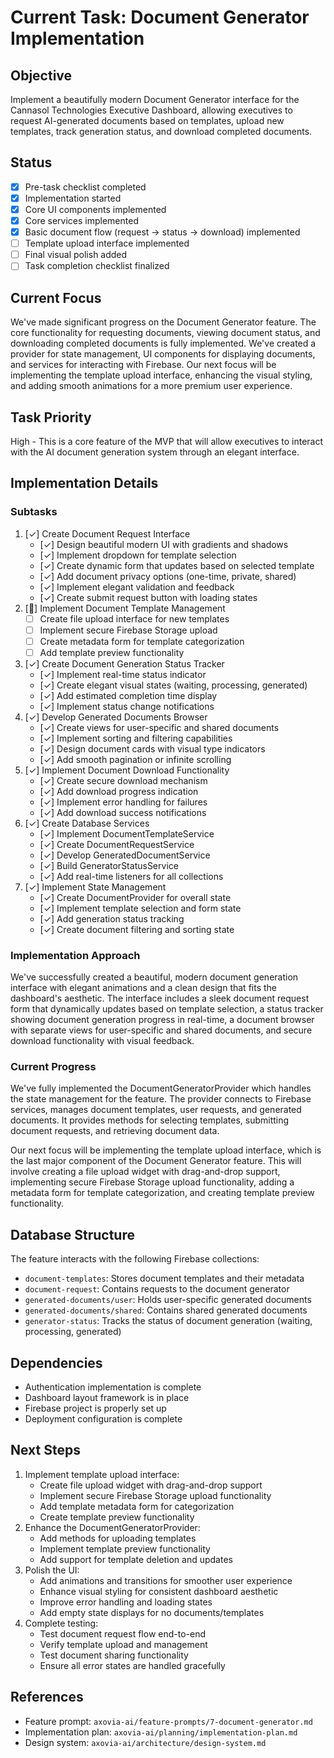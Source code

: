 # Current Task: Document Generator Implementation

## Objective
Implement a beautifully modern Document Generator interface for the Cannasol Technologies Executive Dashboard, allowing executives to request AI-generated documents based on templates, upload new templates, track generation status, and download completed documents.

## Status
- [x] Pre-task checklist completed
- [x] Implementation started
- [x] Core UI components implemented
- [x] Core services implemented
- [x] Basic document flow (request → status → download) implemented
- [ ] Template upload interface implemented
- [ ] Final visual polish added
- [ ] Task completion checklist finalized

## Current Focus
We've made significant progress on the Document Generator feature. The core functionality for requesting documents, viewing document status, and downloading completed documents is fully implemented. We've created a provider for state management, UI components for displaying documents, and services for interacting with Firebase. Our next focus will be implementing the template upload interface, enhancing the visual styling, and adding smooth animations for a more premium user experience.

## Task Priority
High - This is a core feature of the MVP that will allow executives to interact with the AI document generation system through an elegant interface.

## Implementation Details

### Subtasks
1. [✓] Create Document Request Interface
   - [✓] Design beautiful modern UI with gradients and shadows
   - [✓] Implement dropdown for template selection
   - [✓] Create dynamic form that updates based on selected template
   - [✓] Add document privacy options (one-time, private, shared)
   - [✓] Implement elegant validation and feedback
   - [✓] Create submit request button with loading states
2. [🔄] Implement Document Template Management
   - [ ] Create file upload interface for new templates
   - [ ] Implement secure Firebase Storage upload
   - [ ] Create metadata form for template categorization
   - [ ] Add template preview functionality
3. [✓] Create Document Generation Status Tracker
   - [✓] Implement real-time status indicator
   - [✓] Create elegant visual states (waiting, processing, generated)
   - [✓] Add estimated completion time display
   - [✓] Implement status change notifications
4. [✓] Develop Generated Documents Browser
   - [✓] Create views for user-specific and shared documents
   - [✓] Implement sorting and filtering capabilities
   - [✓] Design document cards with visual type indicators
   - [✓] Add smooth pagination or infinite scrolling
5. [✓] Implement Document Download Functionality
   - [✓] Create secure download mechanism
   - [✓] Add download progress indication
   - [✓] Implement error handling for failures
   - [✓] Add download success notifications
6. [✓] Create Database Services
   - [✓] Implement DocumentTemplateService
   - [✓] Create DocumentRequestService
   - [✓] Develop GeneratedDocumentService
   - [✓] Build GeneratorStatusService
   - [✓] Add real-time listeners for all collections
7. [✓] Implement State Management
   - [✓] Create DocumentProvider for overall state
   - [✓] Implement template selection and form state
   - [✓] Add generation status tracking
   - [✓] Create document filtering and sorting state

### Implementation Approach
We've successfully created a beautiful, modern document generation interface with elegant animations and a clean design that fits the dashboard's aesthetic. The interface includes a sleek document request form that dynamically updates based on template selection, a status tracker showing document generation progress in real-time, a document browser with separate views for user-specific and shared documents, and secure download functionality with visual feedback.

### Current Progress
We've fully implemented the DocumentGeneratorProvider which handles the state management for the feature. The provider connects to Firebase services, manages document templates, user requests, and generated documents. It provides methods for selecting templates, submitting document requests, and retrieving document data.

Our next focus will be implementing the template upload interface, which is the last major component of the Document Generator feature. This will involve creating a file upload widget with drag-and-drop support, implementing secure Firebase Storage upload functionality, adding a metadata form for template categorization, and creating template preview functionality.

## Database Structure
The feature interacts with the following Firebase collections:
- `document-templates`: Stores document templates and their metadata
- `document-request`: Contains requests to the document generator
- `generated-documents/user`: Holds user-specific generated documents
- `generated-documents/shared`: Contains shared generated documents
- `generator-status`: Tracks the status of document generation (waiting, processing, generated)

## Dependencies
- Authentication implementation is complete
- Dashboard layout framework is in place
- Firebase project is properly set up
- Deployment configuration is complete

## Next Steps
1. Implement template upload interface:
   - Create file upload widget with drag-and-drop support
   - Implement secure Firebase Storage upload functionality
   - Add template metadata form for categorization
   - Create template preview functionality
2. Enhance the DocumentGeneratorProvider:
   - Add methods for uploading templates
   - Implement template preview functionality
   - Add support for template deletion and updates
3. Polish the UI:
   - Add animations and transitions for smoother user experience
   - Enhance visual styling for consistent dashboard aesthetic
   - Improve error handling and loading states
   - Add empty state displays for no documents/templates
4. Complete testing:
   - Test document request flow end-to-end
   - Verify template upload and management
   - Test document sharing functionality
   - Ensure all error states are handled gracefully

## References
- Feature prompt: `axovia-ai/feature-prompts/7-document-generator.md`
- Implementation plan: `axovia-ai/planning/implementation-plan.md` 
- Design system: `axovia-ai/architecture/design-system.md`
